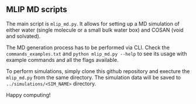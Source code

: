 ## __MLIP MD scripts__
The main script is `mlip_md.py`. It allows for setting up a MD simulation of either water (single molecule or a small bulk water box) and COSAN (void and solvated).

The MD generation process has to be performed via CLI. Check the `commands_examples.txt` and `python mlip_md.py --help` to see its usage with example commands and all the flags available.

To perform simulations, simply clone this github repository and execture the `mlip_md.py` from the same directory. The simulation data will be saved to `../simulations/<SIM_NAME>` directory. 

Happy computing!
